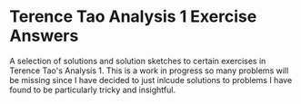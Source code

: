 # Terence Tao Analysis 1 Exercise Answers
A selection of solutions and solution sketches to certain exercises in Terence Tao's Analysis 1. This is a work in progress so many problems will be missing since
I have decided to just inlcude solutions to problems I have found to be particularly tricky and insightful. 

